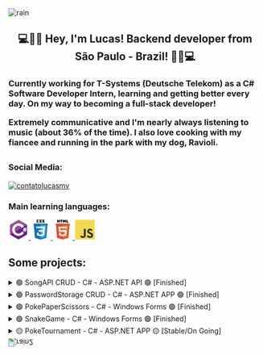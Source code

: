 <img alt="rain" width="1000" height="200" src="img/rain.gif">
<h2 align="center" > 💻👨‍💻 Hey, I'm Lucas! Backend developer from São Paulo - Brazil! 👨‍💻💻</h2>
<h3 >Currently working for T-Systems (Deutsche Telekom) as a C# Software Developer Intern, learning and getting better every day. On my way to becoming a full-stack developer!

Extremely communicative and I'm nearly always listening to music (about 36% of the time). I also love cooking with my fiancee and running in the park with my dog, Ravioli. </h3>
<h2></h2>


<h3 align="left">Social Media:</h3>
<p align="left">
<a href="https://linkedin.com/in/contatolucasmv" target="blank"><img align="center" src="https://raw.githubusercontent.com/rahuldkjain/github-profile-readme-generator/master/src/images/icons/Social/linked-in-alt.svg" alt="contatolucasmv" height="30" width="40" /></a>

</p>

<h3 align="left"> Main learning languages:</h3>
<p align="left"> <a href="https://www.w3schools.com/cs/" target="_blank" rel="noreferrer"> <img src="https://raw.githubusercontent.com/devicons/devicon/master/icons/csharp/csharp-original.svg" alt="csharp" width="40" height="40"/> </a> <a href="https://www.w3schools.com/css/" target="_blank" rel="noreferrer"> <img src="https://raw.githubusercontent.com/devicons/devicon/master/icons/css3/css3-original-wordmark.svg" alt="css3" width="40" height="40"/> </a> <a href="https://www.w3.org/html/" target="_blank" rel="noreferrer"> <img src="https://raw.githubusercontent.com/devicons/devicon/master/icons/html5/html5-original-wordmark.svg" alt="html5" width="40" height="40"/> </a> <a href="https://developer.mozilla.org/en-US/docs/Web/JavaScript" target="_blank" rel="noreferrer"> <img src="https://raw.githubusercontent.com/devicons/devicon/master/icons/javascript/javascript-original.svg" alt="javascript" width="40" height="40"/> </a> </p>

<h2 align="left"> Some projects:</h2>
<details>
<summary> 🟢 SongAPI CRUD  - C# - ASP.NET API 🟢 [Finished] </summary><br>
My first Web API works as a CRUD API with an SQL database, and all requests are made through Swagger. It's essentially an application that allows you to register, read, and list songs. Additionally, it can create, update, and delete them.

You can acess it by clicking [here](https://github.com/LucasMarquesV/SongAPI)

Listing the songs:
<img src="img/list.png">
<br>
</details>

<details>
<summary> 🟢 PasswordStorage CRUD - C#  - ASP.NET APP 🟢 [Finished] </summary><br>
My first web app works as a CRUD application built with MVC using an SQL database. It's essentially an application that registers, reads, and lists logins and passwords. Additionally, it can create, update, and delete them.

You can acess it by clicking [here](https://github.com/LucasMarquesV/PasswordStorage)

Listing the passwords after creating a new one:
<img src="img/senhas.png">
<br>
</details>


<details>
<summary>🟢 PokePaperScissors - C# - Windows Forms 🟢 [Finished] </summary><br>
It's a Windows Form application. Simply the classic Rock, Paper Scissors but with the 3 initial Pokemons from the first gen.

You can acess it by clicking [here](https://github.com/LucasMarquesV/PokePaperScissors)

<img src="img/pokepaperscissors.gif">
<br>
</details>

<details>
<summary> 🟢 SnakeGame - C#  - Windows Forms 🟢 [Finished] </summary><br>
The old fashioned nostalgic Snake Game made on Windows Forms.

You can acess it by clicking [here](https://github.com/LucasMarquesV/SnakeGame)

<img src="img/snakewpf.gif">
<br>
</details>

<details>
<summary> 🟡  PokeTournament - C#  - ASP.NET APP 🟡 [Stable/On Going] </summary><br>
A Tournament made with 16 different types of Pokemons with a simple and random logic so everyone of them can win in each one of the matches, only depending on the random oponent.


You can acess it by clicking [here](https://github.com/LucasMarquesV/PokeTournament)

First test result:
<img src="img/result.gif">
Second test result:
<img src="img/result2.gif">
<br>
</details>


<img alt="rain2" width="1000" height="200" src="img/rain.gif" style="transform: scaleY(-1);">
